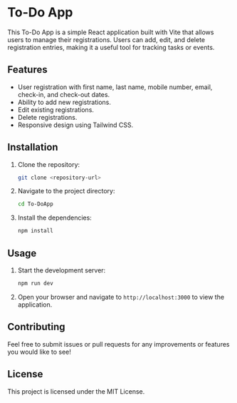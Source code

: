# To-Do App

This To-Do App is a simple React application built with Vite that allows users to manage their registrations. Users can add, edit, and delete registration entries, making it a useful tool for tracking tasks or events.

## Features
- User registration with first name, last name, mobile number, email, check-in, and check-out dates.
- Ability to add new registrations.
- Edit existing registrations.
- Delete registrations.
- Responsive design using Tailwind CSS.

## Installation
1. Clone the repository:
   ```bash
   git clone <repository-url>
   ```
2. Navigate to the project directory:
   ```bash
   cd To-DoApp
   ```
3. Install the dependencies:
   ```bash
   npm install
   ```

## Usage
1. Start the development server:
   ```bash
   npm run dev
   ```
2. Open your browser and navigate to `http://localhost:3000` to view the application.

## Contributing
Feel free to submit issues or pull requests for any improvements or features you would like to see!

## License
This project is licensed under the MIT License.
